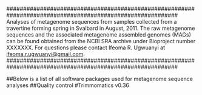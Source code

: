 ###########################################################################################################
Analyses of metagenome sequences from samples collected from a travertine forming spring in Svalbard in 
August, 2011. The raw metagenome sequences and the associated metagenome assembled genomes (MAGs) can be 
found obtained from the NCBI SRA archive under Bioproject number XXXXXXX. For questions please contact 
Ifeoma R. Ugwuanyi at ifeoma.r.ugwuanyi@gmail.com.
###########################################################################################################

##Below is a list of all software packages used for metagenome sequence analyses
##Quality control
#Trimmomatics v0.36